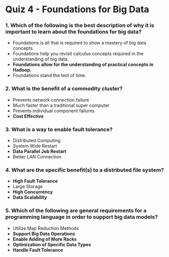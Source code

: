# Quiz 4 - Foundations for Big Data

### 1. Which of the following is the best description of why it is important to learn about the foundations for big data?

- Foundations is all that is required to show a mastery of big data concepts.
- Foundations help you revisit calculus concepts required in the understanding of big data.
- **Foundations allow for the understanding of practical concepts in Hadoop.**
- Foundations stand the test of time.


### 2. What is the benefit of a commodity cluster?

- Prevents network connection failure
- Much faster than a traditional super computer
- Prevents individual component failures
- **Cost Effective**

### 3. What is a way to enable fault tolerance?

- Distributed Computing
- System Wide Restart
- **Data Parallel Job Restart**
- Better LAN Connection

### 4. What are the specific benefit(s) to a distributed file system?

- **High Fault Tolerance**
- Large Storage
- **High Concurrency**
- **Data Scalability**

### 5. Which of the following are general requirements for a programming language in order to support big data models?

- Utilize Map Reduction Methods
- **Support Big Data Operations**
- **Enable Adding of More Racks**
- **Optimization of Specific Data Types**
- **Handle Fault Tolerance**
